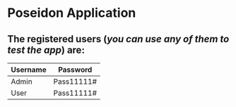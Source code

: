 # Poseidon Application

## The registered users (_you can use any of them to test the app_) are:
| Username | Password   |
| -------- | ---------- |
| Admin    | Pass11111# |
| User     | Pass11111# |